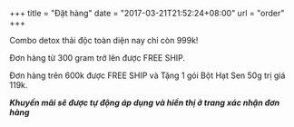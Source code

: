 +++
title = "Đặt hàng"
date = "2017-03-21T21:52:24+08:00"
url = "order"
+++

Combo detox thải độc toàn diện nay chỉ còn 999k!

Đơn hàng từ 300 gram trở lên được FREE SHIP.

Đơn hàng trên 600k được FREE SHIP và Tặng 1 gói Bột Hạt Sen 50g trị giá 119k.

**_Khuyến mãi sẽ được tự động áp dụng và hiển thị ở trang xác nhận đơn hàng_**
